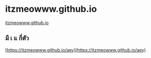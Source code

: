 # itzmeowww.github.io
[itzmeowww.github.io](https://itzmeowww.github.io/)

## มี เ แ กี่ตัว
[https://itzmeowww.github.io/aey](https://itzmeowww.github.io/aey)
